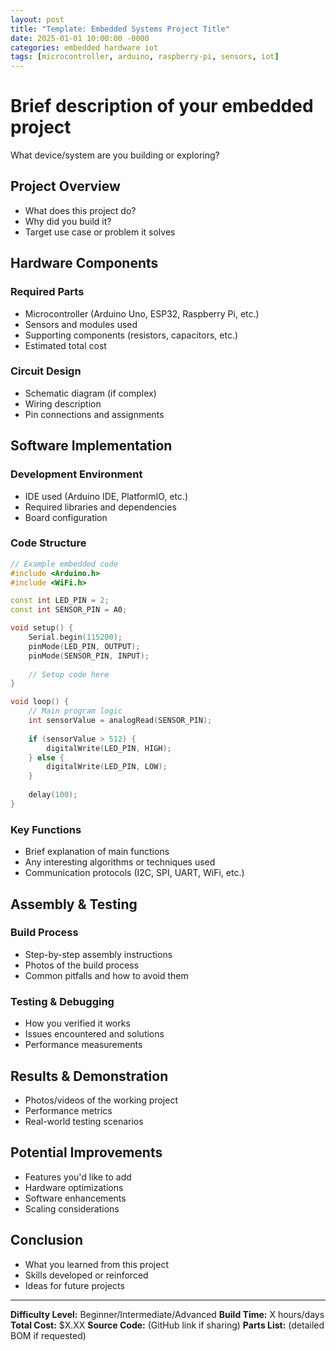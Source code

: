 ```yaml
---
layout: post
title: "Template: Embedded Systems Project Title"
date: 2025-01-01 10:00:00 -0000
categories: embedded hardware iot
tags: [microcontroller, arduino, raspberry-pi, sensors, iot]
---
```


# Brief description of your embedded project

What device/system are you building or exploring?

## Project Overview

- What does this project do?
- Why did you build it?
- Target use case or problem it solves

## Hardware Components

### Required Parts
- Microcontroller (Arduino Uno, ESP32, Raspberry Pi, etc.)
- Sensors and modules used
- Supporting components (resistors, capacitors, etc.)
- Estimated total cost

### Circuit Design
- Schematic diagram (if complex)
- Wiring description
- Pin connections and assignments

## Software Implementation

### Development Environment
- IDE used (Arduino IDE, PlatformIO, etc.)
- Required libraries and dependencies
- Board configuration

### Code Structure
```cpp
// Example embedded code
#include <Arduino.h>
#include <WiFi.h>

const int LED_PIN = 2;
const int SENSOR_PIN = A0;

void setup() {
    Serial.begin(115200);
    pinMode(LED_PIN, OUTPUT);
    pinMode(SENSOR_PIN, INPUT);
    
    // Setup code here
}

void loop() {
    // Main program logic
    int sensorValue = analogRead(SENSOR_PIN);
    
    if (sensorValue > 512) {
        digitalWrite(LED_PIN, HIGH);
    } else {
        digitalWrite(LED_PIN, LOW);
    }
    
    delay(100);
}
```

### Key Functions
- Brief explanation of main functions
- Any interesting algorithms or techniques used
- Communication protocols (I2C, SPI, UART, WiFi, etc.)

## Assembly & Testing

### Build Process
- Step-by-step assembly instructions
- Photos of the build process
- Common pitfalls and how to avoid them

### Testing & Debugging
- How you verified it works
- Issues encountered and solutions
- Performance measurements

## Results & Demonstration

- Photos/videos of the working project
- Performance metrics
- Real-world testing scenarios

## Potential Improvements

- Features you'd like to add
- Hardware optimizations
- Software enhancements
- Scaling considerations

## Conclusion

- What you learned from this project
- Skills developed or reinforced
- Ideas for future projects

---

**Difficulty Level:** Beginner/Intermediate/Advanced
**Build Time:** X hours/days
**Total Cost:** $X.XX
**Source Code:** (GitHub link if sharing)
**Parts List:** (detailed BOM if requested)